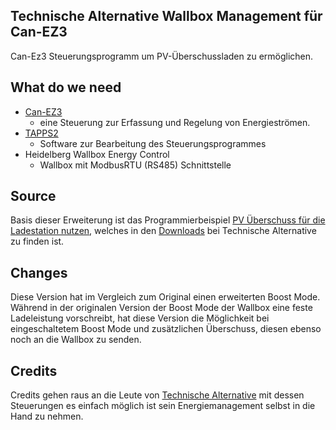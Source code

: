 ## Technische Alternative Wallbox Management für Can-EZ3 ##

Can-Ez3 Steuerungsprogramm um PV-Überschussladen zu ermöglichen.

## What do we need ##

- [Can-EZ3](https://www.ta.co.at/x2-energiemanagement/can-ez3)
    - eine Steuerung zur Erfassung und Regelung von Energieströmen. 
- [TAPPS2](https://www.ta.co.at/download/software)
    - Software zur Bearbeitung des Steuerungsprogrammes
- Heidelberg Wallbox Energy Control
    - Wallbox mit ModbusRTU (RS485) Schnittstelle

## Source ##

Basis dieser Erweiterung ist das Programmierbeispiel [PV Überschuss für die Ladestation nutzen](https://www.ta.co.at/download/datei/14237), welches in den [Downloads](https://www.ta.co.at/download/x2-programmierbeispiele) bei Technische Alternative zu finden ist.

## Changes ##

Diese Version hat im Vergleich zum Original einen erweiterten Boost Mode. 
Während in der originalen Version der Boost Mode der Wallbox eine feste Ladeleistung vorschreibt,
hat diese Version die Möglichkeit bei eingeschaltetem Boost Mode und zusätzlichen Überschuss,
diesen ebenso noch an die Wallbox zu senden. 

## Credits ##

Credits gehen raus an die Leute von [Technische Alternative](https://www.ta.co.at/)
mit dessen Steuerungen es einfach möglich ist sein Energiemanagement selbst in die Hand zu nehmen. 
